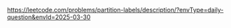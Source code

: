 https://leetcode.com/problems/partition-labels/description/?envType=daily-question&envId=2025-03-30
